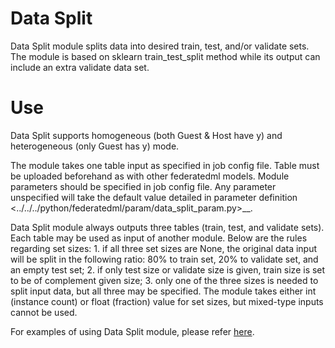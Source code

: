 # Data Split

Data Split module splits data into desired train, test, and/or validate
sets. The module is based on sklearn train\_test\_split method while its
output can include an extra validate data set.

# Use

Data Split supports homogeneous (both Guest & Host have y) and
heterogeneous (only Guest has y) mode.

The module takes one table input as specified in job config file. Table
must be uploaded beforehand as with other federatedml models. Module
parameters should be specified in job config file. Any parameter
unspecified will take the default value detailed in
<span class="title-ref">parameter definition
\<../../../python/federatedml/param/data\_split\_param.py\></span>\_\_.

Data Split module always outputs three tables (train, test, and validate
sets). Each table may be used as input of another module. Below are the
rules regarding set sizes: 1. if all three set sizes are None, the
original data input will be split in the following ratio: 80% to train
set, 20% to validate set, and an empty test set; 2. if only test size or
validate size is given, train size is set to be of complement given
size; 3. only one of the three sizes is needed to split input data, but
all three may be specified. The module takes either int (instance count)
or float (fraction) value for set sizes, but mixed-type inputs cannot be
used.

For examples of using Data Split module, please refer
[here](../../../examples/pipeline/data_split).
